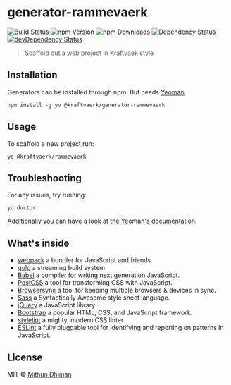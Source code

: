 # generator-rammevaerk

[![Build Status](https://img.shields.io/travis/kraftvaerk/generator-rammevaerk/master.svg?style=flat-square)](https://travis-ci.org/kraftvaerk/generator-rammevaerk) [![npm Version](https://img.shields.io/npm/v/@kraftvaerk/generator-rammevaerk.svg?style=flat-square)](https://www.npmjs.com/package/@kraftvaerk/generator-rammevaerk) [![npm Downloads](https://img.shields.io/npm/dm/@kraftvaerk/generator-rammevaerk.svg?style=flat-square)](https://www.npmjs.com/package/@kraftvaerk/generator-rammevaerk) [![Dependency Status](https://img.shields.io/david/kraftvaerk/generator-rammevaerk.svg?style=flat-square)](https://david-dm.org/kraftvaerk/generator-rammevaerk) [![devDependency Status](https://img.shields.io/david/dev/kraftvaerk/generator-rammevaerk.svg?style=flat-square)](https://david-dm.org/kraftvaerk/generator-rammevaerk/?type=dev)

> Scaffold out a web project in Kraftvaek style

## Installation

Generators can be installed through npm. But needs [Yeoman](https://github.com/yeoman/yo).

```
npm install -g yo @kraftvaerk/generator-rammevaerk
```

## Usage

To scaffold a new project run:

```
yo @kraftvaerk/rammevaerk
```

## Troubleshooting

For any issues, try running:

```
yo doctor
```

Additionally you can have a look at the [Yeoman's documentation](http://yeoman.io/).

## What's inside

* [webpack](https://webpack.js.org/) a bundler for JavaScript and friends.
* [gulp](http://gulpjs.com/) a streaming build system.
* [Babel](https://babeljs.io/) a compiler for writing next generation JavaScript.
* [PostCSS](http://postcss.org/) a tool for transforming CSS with JavaScript.
* [Browsersync](http://browsersync.io/) a tool for keeping multiple browsers & devices in sync.
* [Sass](http://sass-lang.com/) a Syntactically Awesome style sheet language.
* [jQuery](https://jquery.com/) a JavaScript library.
* [Bootstrap](http://getbootstrap.com/) a popular HTML, CSS, and JavaScript framework.
* [stylelint](http://stylelint.io/) a mighty, modern CSS linter.
* [ESLint](https://eslint.org/) a fully pluggable tool for identifying and reporting on patterns in JavaScript.

## License

MIT © [Mithun Dhiman](http://mi2oon.com/)
